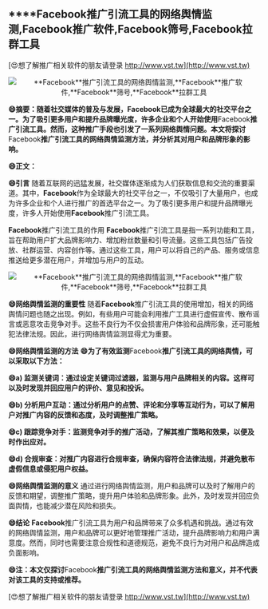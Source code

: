 ## ****Facebook**推广引流工具的网络舆情监测,**Facebook**推广软件,**Facebook**筛号,**Facebook**拉群工具**

[😍想了解推广相关软件的朋友请登录 http://www.vst.tw](http://www.vst.tw)

 <center><img src="https://vst.tw/MP4/tuiguang/png/3.png" alt="**Facebook**推广引流工具的网络舆情监测,**Facebook**推广软件,**Facebook**筛号,**Facebook**拉群工具"></center>

**😄摘要：随着社交媒体的普及与发展，**Facebook**已成为全球最大的社交平台之一。为了吸引更多用户和提升品牌曝光度，许多企业和个人开始使用**Facebook**推广引流工具。然而，这种推广手段也引发了一系列网络舆情问题。本文将探讨**Facebook**推广引流工具的网络舆情监测方法，并分析其对用户和品牌形象的影响。**

**😄正文：**

**😄引言**
随着互联网的迅猛发展，社交媒体逐渐成为人们获取信息和交流的重要渠道。其中，**Facebook**作为全球最大的社交平台之一，不仅吸引了大量用户，也成为许多企业和个人进行推广的首选平台之一。为了吸引更多用户和提升品牌曝光度，许多人开始使用**Facebook**推广引流工具。

**Facebook**推广引流工具的作用
**Facebook**推广引流工具是指一系列功能和工具，旨在帮助用户扩大品牌影响力、增加粉丝数量和引导流量。这些工具包括广告投放、社群运营、内容创作等。通过这些工具，用户可以将自己的产品、服务或信息推送给更多潜在用户，并增加与用户的互动。

 <center><img src="https://vst.tw/MP4/tuiguang/png/4.png" alt="**Facebook**推广引流工具的网络舆情监测,**Facebook**推广软件,**Facebook**筛号,**Facebook**拉群工具"></center>

**😄网络舆情监测的重要性**
随着**Facebook**推广引流工具的使用增加，相关的网络舆情问题也随之出现。例如，有些用户可能会利用推广工具进行虚假宣传、散布谣言或恶意攻击竞争对手。这些不良行为不仅会损害用户体验和品牌形象，还可能触犯法律法规。因此，进行网络舆情监测显得尤为重要。

**😄网络舆情监测的方法**
**😄为了有效监测**Facebook**推广引流工具的网络舆情，可以采取以下方法：**

**😄a) 监测关键词：通过设定关键词过滤器，监测与用户品牌相关的内容。这样可以及时发现并回应用户的评价、意见和投诉。**

**😄b) 分析用户互动：通过分析用户的点赞、评论和分享等互动行为，可以了解用户对推广内容的反馈和态度，及时调整推广策略。**

**😄c) 跟踪竞争对手：监测竞争对手的推广活动，了解其推广策略和效果，以便及时作出应对。**

**😄d) 合规审查：对推广内容进行合规审查，确保内容符合法律法规，并避免散布虚假信息或侵犯用户权益。**

**😄网络舆情监测的意义**
通过进行网络舆情监测，用户和品牌可以及时了解用户的反馈和期望，调整推广策略，提升用户体验和品牌形象。此外，及时发现并回应负面舆情，也能减少潜在风险和损失。

**😄结论**
**Facebook**推广引流工具为用户和品牌带来了众多机遇和挑战。通过有效的网络舆情监测，用户和品牌可以更好地管理推广活动，提升品牌影响力和用户满意度。然而，同时也需要注意合规性和道德规范，避免不良行为对用户和品牌造成负面影响。

**😄注：本文仅探讨**Facebook**推广引流工具的网络舆情监测方法和意义，并不代表对该工具的支持或推荐。**

[😍想了解推广相关软件的朋友请登录 http://www.vst.tw](http://www.vst.tw)



